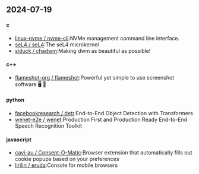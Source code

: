 ## 2024-07-19
#### c
* [linux-nvme / nvme-cli](https://github.com/linux-nvme/nvme-cli):NVMe management command line interface.
* [seL4 / seL4](https://github.com/seL4/seL4):The seL4 microkernel
* [siduck / chadwm](https://github.com/siduck/chadwm):Making dwm as beautiful as possible!
#### c++
* [flameshot-org / flameshot](https://github.com/flameshot-org/flameshot):Powerful yet simple to use screenshot software 🖥️ 📸
#### python
* [facebookresearch / detr](https://github.com/facebookresearch/detr):End-to-End Object Detection with Transformers
* [wenet-e2e / wenet](https://github.com/wenet-e2e/wenet):Production First and Production Ready End-to-End Speech Recognition Toolkit
#### javascript
* [cavi-au / Consent-O-Matic](https://github.com/cavi-au/Consent-O-Matic):Browser extension that automatically fills out cookie popups based on your preferences
* [liriliri / eruda](https://github.com/liriliri/eruda):Console for mobile browsers
